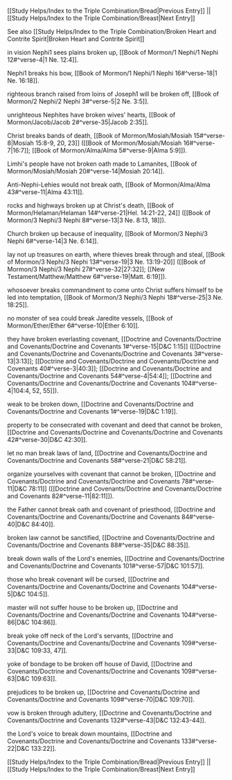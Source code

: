 [[Study Helps/Index to the Triple Combination/Bread|Previous Entry]]  ||  [[Study Helps/Index to the Triple Combination/Breast|Next Entry]]

 See also [[Study Helps/Index to the Triple Combination/Broken Heart and Contrite Spirit|Broken Heart and Contrite Spirit]]

 in vision Nephi1 sees plains broken up, [[Book of Mormon/1 Nephi/1 Nephi 12#^verse-4|1 Ne. 12:4]].

 Nephi1 breaks his bow, [[Book of Mormon/1 Nephi/1 Nephi 16#^verse-18|1 Ne. 16:18]].

 righteous branch raised from loins of Joseph1 will be broken off, [[Book of Mormon/2 Nephi/2 Nephi 3#^verse-5|2 Ne. 3:5]].

 unrighteous Nephites have broken wives' hearts, [[Book of Mormon/Jacob/Jacob 2#^verse-35|Jacob 2:35]].

 Christ breaks bands of death, [[Book of Mormon/Mosiah/Mosiah 15#^verse-8|Mosiah 15:8-9, 20, 23]] ([[Book of Mormon/Mosiah/Mosiah 16#^verse-7|16:7]]; [[Book of Mormon/Alma/Alma 5#^verse-9|Alma 5:9]]).

 Limhi's people have not broken oath made to Lamanites, [[Book of Mormon/Mosiah/Mosiah 20#^verse-14|Mosiah 20:14]].

 Anti-Nephi-Lehies would not break oath, [[Book of Mormon/Alma/Alma 43#^verse-11|Alma 43:11]].

 rocks and highways broken up at Christ's death, [[Book of Mormon/Helaman/Helaman 14#^verse-21|Hel. 14:21-22, 24]] ([[Book of Mormon/3 Nephi/3 Nephi 8#^verse-13|3 Ne. 8:13, 18]]).

 Church broken up because of inequality, [[Book of Mormon/3 Nephi/3 Nephi 6#^verse-14|3 Ne. 6:14]].

 lay not up treasures on earth, where thieves break through and steal, [[Book of Mormon/3 Nephi/3 Nephi 13#^verse-19|3 Ne. 13:19-20]] ([[Book of Mormon/3 Nephi/3 Nephi 27#^verse-32|27:32]]; [[New Testament/Matthew/Matthew 6#^verse-19|Matt. 6:19]]).

 whosoever breaks commandment to come unto Christ suffers himself to be led into temptation, [[Book of Mormon/3 Nephi/3 Nephi 18#^verse-25|3 Ne. 18:25]].

 no monster of sea could break Jaredite vessels, [[Book of Mormon/Ether/Ether 6#^verse-10|Ether 6:10]].

 they have broken everlasting covenant, [[Doctrine and Covenants/Doctrine and Covenants/Doctrine and Covenants 1#^verse-15|D&C 1:15]] ([[Doctrine and Covenants/Doctrine and Covenants/Doctrine and Covenants 3#^verse-13|3:13]]; [[Doctrine and Covenants/Doctrine and Covenants/Doctrine and Covenants 40#^verse-3|40:3]]; [[Doctrine and Covenants/Doctrine and Covenants/Doctrine and Covenants 54#^verse-4|54:4]]; [[Doctrine and Covenants/Doctrine and Covenants/Doctrine and Covenants 104#^verse-4|104:4, 52, 55]]).

 weak to be broken down, [[Doctrine and Covenants/Doctrine and Covenants/Doctrine and Covenants 1#^verse-19|D&C 1:19]].

 property to be consecrated with covenant and deed that cannot be broken, [[Doctrine and Covenants/Doctrine and Covenants/Doctrine and Covenants 42#^verse-30|D&C 42:30]].

 let no man break laws of land, [[Doctrine and Covenants/Doctrine and Covenants/Doctrine and Covenants 58#^verse-21|D&C 58:21]].

 organize yourselves with covenant that cannot be broken, [[Doctrine and Covenants/Doctrine and Covenants/Doctrine and Covenants 78#^verse-11|D&C 78:11]] ([[Doctrine and Covenants/Doctrine and Covenants/Doctrine and Covenants 82#^verse-11|82:11]]).

 the Father cannot break oath and covenant of priesthood, [[Doctrine and Covenants/Doctrine and Covenants/Doctrine and Covenants 84#^verse-40|D&C 84:40]].

 broken law cannot be sanctified, [[Doctrine and Covenants/Doctrine and Covenants/Doctrine and Covenants 88#^verse-35|D&C 88:35]].

 break down walls of the Lord's enemies, [[Doctrine and Covenants/Doctrine and Covenants/Doctrine and Covenants 101#^verse-57|D&C 101:57]].

 those who break covenant will be cursed, [[Doctrine and Covenants/Doctrine and Covenants/Doctrine and Covenants 104#^verse-5|D&C 104:5]].

 master will not suffer house to be broken up, [[Doctrine and Covenants/Doctrine and Covenants/Doctrine and Covenants 104#^verse-86|D&C 104:86]].

 break yoke off neck of the Lord's servants, [[Doctrine and Covenants/Doctrine and Covenants/Doctrine and Covenants 109#^verse-33|D&C 109:33, 47]].

 yoke of bondage to be broken off house of David, [[Doctrine and Covenants/Doctrine and Covenants/Doctrine and Covenants 109#^verse-63|D&C 109:63]].

 prejudices to be broken up, [[Doctrine and Covenants/Doctrine and Covenants/Doctrine and Covenants 109#^verse-70|D&C 109:70]].

 vow is broken through adultery, [[Doctrine and Covenants/Doctrine and Covenants/Doctrine and Covenants 132#^verse-43|D&C 132:43-44]].

 the Lord's voice to break down mountains, [[Doctrine and Covenants/Doctrine and Covenants/Doctrine and Covenants 133#^verse-22|D&C 133:22]].

[[Study Helps/Index to the Triple Combination/Bread|Previous Entry]]  ||  [[Study Helps/Index to the Triple Combination/Breast|Next Entry]]